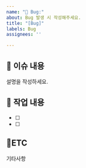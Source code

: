 ```yaml
---
name: "🐛 Bug:"
about: Bug 발생 시 작성해주세요.
title: "[Bug]"
labels: Bug
assignees: ''

---
```


## :bookmark_tabs: 이슈 내용

설명을 작성하세요.

## :pencil: 작업 내용

- [ ]
- [ ]

## :round_pushpin:ETC

기타사항
